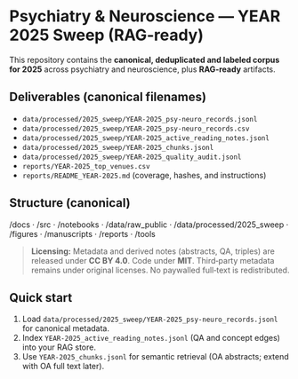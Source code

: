 # Psychiatry & Neuroscience — YEAR 2025 Sweep (RAG‑ready)

This repository contains the **canonical, deduplicated and labeled corpus for 2025**
across psychiatry and neuroscience, plus **RAG‑ready** artifacts.

## Deliverables (canonical filenames)

- `data/processed/2025_sweep/YEAR-2025_psy-neuro_records.jsonl`
- `data/processed/2025_sweep/YEAR-2025_psy-neuro_records.csv`
- `data/processed/2025_sweep/YEAR-2025_active_reading_notes.jsonl`
- `data/processed/2025_sweep/YEAR-2025_chunks.jsonl`
- `data/processed/2025_sweep/YEAR-2025_quality_audit.jsonl`
- `reports/YEAR-2025_top_venues.csv`
- `reports/README_YEAR-2025.md` (coverage, hashes, and instructions)

## Structure (canonical)

/docs  · /src  · /notebooks  · /data/raw_public  · /data/processed/2025_sweep  · /figures  · /manuscripts  · /reports  · /tools

> **Licensing:** Metadata and derived notes (abstracts, QA, triples) are released under **CC BY 4.0**. Code under **MIT**.
> Third‑party metadata remains under original licenses. No paywalled full‑text is redistributed.

## Quick start

1. Load `data/processed/2025_sweep/YEAR-2025_psy-neuro_records.jsonl` for canonical metadata.
2. Index `YEAR-2025_active_reading_notes.jsonl` (QA and concept edges) into your RAG store.
3. Use `YEAR-2025_chunks.jsonl` for semantic retrieval (OA abstracts; extend with OA full text later).
